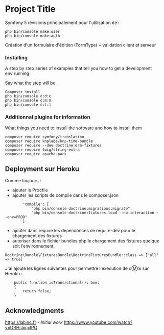 # Project Title

Symfony 5 révisions principalement pour l'utilisation de :

```
php bin/console make:user
php bin/console make:auth
```

Création d'un formulaire d'édition (FormType) + validation client et serveur

### Installing

A step by step series of examples that tell you how to get a development env running

Say what the step will be

```
Composer install
php bin/console d:d:c
php bin/console d:m:m
php bin/console d:f:l
```

### Additionnal plugins for information

What things you need to install the software and how to install them

```
composer require symfony/translation
composer require knplabs/knp-time-bundle
composer require --dev doctrine:orm-fixtures
composer require twig/string-extra
composer require apache-pack
```

## Deployment sur Heroku

Comme toujours : 
* ajouter le Procfile
* ajouter les scripts de compile dans le composer.json 
```
        "compile": [
            "php bin/console doctrine:migrations:migrate",
            "php bin/console doctrine:fixtures:load --no-interaction --env=PROD"
        ]
```

* ajouter dans require les dépendances de require-dev pour le chargement des fixtures
* autoriser dans le fichier bundles.php le chargement des fixtures quelque soit l'environnement

```
Doctrine\Bundle\FixturesBundle\DoctrineFixturesBundle::class => ['all' => true]
```


J'ai ajouté les lignes suivantes pour permettre l'execution de d:m:m sur Heroku :

```
    public function isTransactional(): bool
    {
        return false;
    }
```


## Acknowledgments

https://labinc.fr - *Initial work*
https://www.youtube.com/watch?v=DBHs5iqxIPQ
